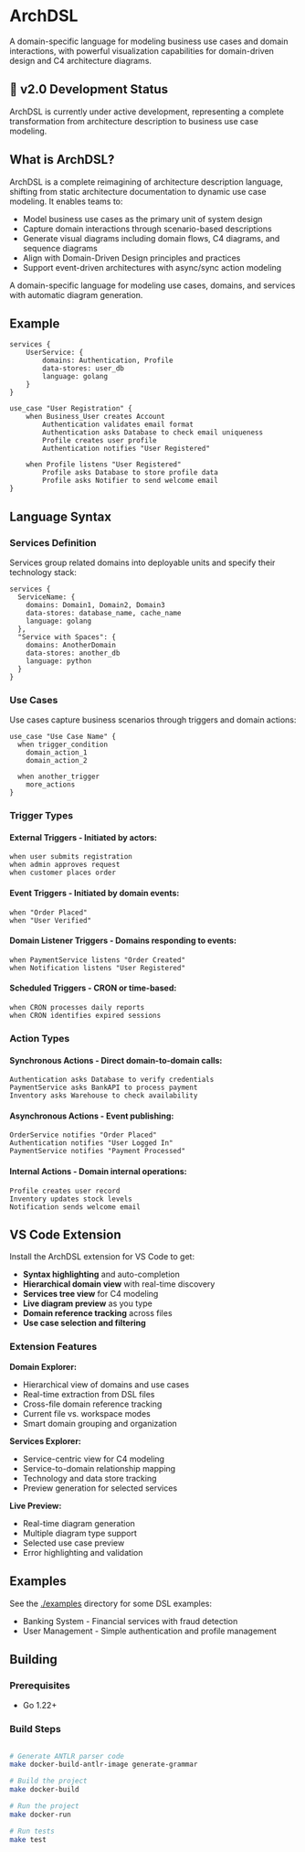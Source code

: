 # ArchDSL

A domain-specific language for modeling business use cases and domain interactions, with powerful visualization capabilities for domain-driven design and C4 architecture diagrams.

## 🚧 v2.0 Development Status

ArchDSL is currently under active development, representing a complete transformation from architecture description to business use case modeling.

## What is ArchDSL?
ArchDSL is a complete reimagining of architecture description language, shifting from static architecture documentation to dynamic use case modeling. It enables teams to:

- Model business use cases as the primary unit of system design
- Capture domain interactions through scenario-based descriptions
- Generate visual diagrams including domain flows, C4 diagrams, and sequence diagrams
- Align with Domain-Driven Design principles and practices
- Support event-driven architectures with async/sync action modeling

A domain-specific language for modeling use cases, domains, and services with automatic diagram generation.

## Example

```
services {
    UserService: {
        domains: Authentication, Profile
        data-stores: user_db
        language: golang
    }
}

use_case "User Registration" {
    when Business_User creates Account
        Authentication validates email format
        Authentication asks Database to check email uniqueness
        Profile creates user profile
        Authentication notifies "User Registered"

    when Profile listens "User Registered"
        Profile asks Database to store profile data
        Profile asks Notifier to send welcome email
}
```

## Language Syntax
### Services Definition
Services group related domains into deployable units and specify their technology stack:

```
services {
  ServiceName: {
    domains: Domain1, Domain2, Domain3
    data-stores: database_name, cache_name
    language: golang
  },
  "Service with Spaces": {
    domains: AnotherDomain
    data-stores: another_db
    language: python
  }
}
```

### Use Cases
Use cases capture business scenarios through triggers and domain actions:

```
use_case "Use Case Name" {
  when trigger_condition
    domain_action_1
    domain_action_2
    
  when another_trigger  
    more_actions
}
```
### Trigger Types
#### External Triggers - Initiated by actors:
```
when user submits registration
when admin approves request  
when customer places order
```
#### Event Triggers - Initiated by domain events:
```
when "Order Placed"
when "User Verified"
```
#### Domain Listener Triggers - Domains responding to events:
```
when PaymentService listens "Order Created"
when Notification listens "User Registered"
```
#### Scheduled Triggers - CRON or time-based:
```
when CRON processes daily reports
when CRON identifies expired sessions
```

### Action Types
#### Synchronous Actions - Direct domain-to-domain calls:
```
Authentication asks Database to verify credentials
PaymentService asks BankAPI to process payment
Inventory asks Warehouse to check availability
```

#### Asynchronous Actions - Event publishing:
```
OrderService notifies "Order Placed"
Authentication notifies "User Logged In"  
PaymentService notifies "Payment Processed"
```

#### Internal Actions - Domain internal operations:
```
Profile creates user record
Inventory updates stock levels
Notification sends welcome email
```

## VS Code Extension
Install the ArchDSL extension for VS Code to get:

- **Syntax highlighting** and auto-completion
- **Hierarchical domain view** with real-time discovery
- **Services tree view** for C4 modeling
- **Live diagram preview** as you type
- **Domain reference tracking** across files
- **Use case selection and filtering**

### Extension Features
**Domain Explorer:**

- Hierarchical view of domains and use cases
- Real-time extraction from DSL files
- Cross-file domain reference tracking
- Current file vs. workspace modes
- Smart domain grouping and organization

**Services Explorer:**

- Service-centric view for C4 modeling
- Service-to-domain relationship mapping
- Technology and data store tracking
- Preview generation for selected services

**Live Preview:**

- Real-time diagram generation
- Multiple diagram type support
- Selected use case preview
- Error highlighting and validation

## Examples
See the [./examples](examples) directory for some DSL examples:

- Banking System - Financial services with fraud detection
- User Management - Simple authentication and profile management

## Building

### Prerequisites
- Go 1.22+

### Build Steps
```bash

# Generate ANTLR parser code
make docker-build-antlr-image generate-grammar

# Build the project
make docker-build

# Run the project
make docker-run

# Run tests
make test
```